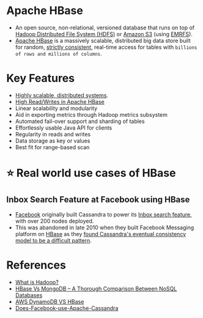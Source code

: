 # Apache HBase
- An open source, non-relational, versioned database that runs on top of [Hadoop Distributed File System (HDFS)](../../5_BigDataComponents/BatchProcessing/ApacheHadoop/ApacheHDFS.md) or [Amazon S3](../../../2_AWSComponents/7_StorageServices/3_ObjectStorageS3/Readme.md) (using [EMRFS](../../../2_AWSComponents/10_BigDataComponents/BatchProcessing/ETL/AmazonEMR.md)). 
- [Apache HBase](https://hbase.apache.org/) is a massively scalable, distributed big data store built for random, [strictly consistent](../1_Glossaries/Replication&Consistency/Consistency.md), real-time access for tables with `billions of rows and millions of columns`.

# Key Features
- [Highly scalable, distributed systems](../1_Glossaries/DBScalability.md).
- [High Read/Writes in Apache HBase](../../0_SystemGlossaries/Scalability/LatencyThroughput.md)
- Linear scalability and modularity
- Aid in exporting metrics through Hadoop metrics subsystem
- Automated fail-over support and sharding of tables
- Effortlessly usable Java API for clients
- Regularity in reads and writes
- Data storage as key or values
- Best fit for range-based scan

# :star: Real world use cases of HBase

## Inbox Search Feature at Facebook using HBase
- [Facebook](https://www.quora.com/Does-Facebook-use-Apache-Cassandra) originally built Cassandra to power its [Inbox search feature](https://m.facebook.com/nt/screen/?params=%7B%22note_id%22%3A10158772759272200%7D&path=%2Fnotes%2Fnote%2F&paipv=0&eav=AfYuSXXQPZ5fvm0_ScPdSlfj5BEFhRVT3iy_6Rsz7NZDbQ2vfq9opnedmTLSjG1aZBA&_rdr), with over 200 nodes deployed.
- This was abandoned in late 2010 when they built Facebook Messaging platform on [HBase](ApacheHBase.md) as they [found Cassandra's eventual consistency model to be a difficult pattern](ApacheCasandra#supported-consistency-patterns).

# References
- [What is Hadoop?](https://aws.amazon.com/emr/details/hadoop/what-is-hadoop/)
- [HBase Vs MongoDB – A Thorough Comparison Between NoSQL Databases](https://simpleprogrammer.com/hbase-vs-mongodb/)
- [AWS DynamoDB VS HBase](https://stackoverflow.com/questions/10908531/aws-dynamodb-vs-hbase#29381684)
- [Does-Facebook-use-Apache-Cassandra](https://www.quora.com/Does-Facebook-use-Apache-Cassandra)